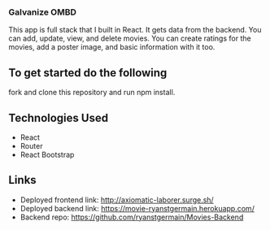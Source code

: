 ### Galvanize OMBD

This app is full stack that I built in React. It gets data from the backend. You can add, update, view, and delete movies. You can create ratings for the movies, add a poster image, and basic information with it too.

## To get started do the following

fork and clone this repository and run npm install.

## Technologies Used

- React
- Router
- React Bootstrap

## Links

- Deployed frontend link: http://axiomatic-laborer.surge.sh/
- Deployed backend link: https://movie-ryanstgermain.herokuapp.com/
- Backend repo: https://github.com/ryanstgermain/Movies-Backend
